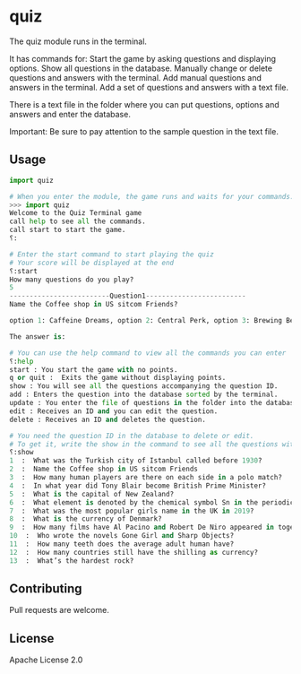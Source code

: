 # quiz

The quiz module runs in the terminal.

It has commands for:
Start the game by asking questions and displaying options.
Show all questions in the database.
Manually change or delete questions and answers with the terminal.
Add manual questions and answers in the terminal.
Add a set of questions and answers with a text file.

There is a text file in the folder where you can put questions, options and answers and enter the database.

Important: Be sure to pay attention to the sample question in the text file.

## Usage

```python
import quiz

# When you enter the module, the game runs and waits for your commands.
>>> import quiz
Welcome to the Quiz Terminal game
call help to see all the commands.
call start to start the game.
؟:

# Enter the start command to start playing the quiz
# Your score will be displayed at the end
؟:start
How many questions do you play?
5
-------------------------Question1-------------------------
Name the Coffee shop in US sitcom Friends? 

option 1: Caffeine Dreams, option 2: Central Perk, option 3: Brewing Beans

The answer is:

# You can use the help command to view all the commands you can enter
؟:help
start : You start the game with no points.
q or quit :  Exits the game without displaying points.
show : You will see all the questions accompanying the question ID.
add : Enters the question into the database sorted by the terminal.
update : You enter the file of questions in the folder into the database.
edit : Receives an ID and you can edit the question.
delete : Receives an ID and deletes the question.

# You need the question ID in the database to delete or edit.
# To get it, write the show in the command to see all the questions with the ID.
؟:show
1  :  What was the Turkish city of Istanbul called before 1930?
2  :  Name the Coffee shop in US sitcom Friends
3  :  How many human players are there on each side in a polo match?
4  :  In what year did Tony Blair become British Prime Minister?
5  :  What is the capital of New Zealand?
6  :  What element is denoted by the chemical symbol Sn in the periodic table?
7  :  What was the most popular girls name in the UK in 2019?
8  :  What is the currency of Denmark?
9  :  How many films have Al Pacino and Robert De Niro appeared in together?
10  :  Who wrote the novels Gone Girl and Sharp Objects?
11  :  How many teeth does the average adult human have?
12  :  How many countries still have the shilling as currency?
13  :  What’s the hardest rock?
```

## Contributing
Pull requests are welcome.

## License
Apache License 2.0
